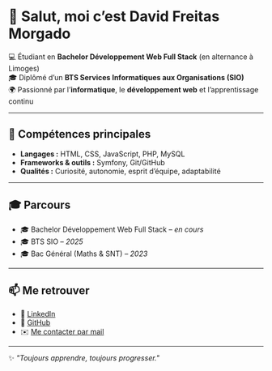 # 👋 Salut, moi c’est David Freitas Morgado

💻 Étudiant en **Bachelor Développement Web Full Stack** (en alternance à Limoges)  
🎓 Diplômé d’un **BTS Services Informatiques aux Organisations (SIO)**  
🌍 Passionné par l’**informatique**, le **développement web** et l’apprentissage continu  

---

## 🚀 Compétences principales
- **Langages :** HTML, CSS, JavaScript, PHP, MySQL  
- **Frameworks & outils :** Symfony, Git/GitHub  
- **Qualités :** Curiosité, autonomie, esprit d’équipe, adaptabilité  

---

## 🎓 Parcours
- 🎓 Bachelor Développement Web Full Stack – *en cours*  
- 🎓 BTS SIO – *2025*  
- 🎓 Bac Général (Maths & SNT) – *2023*  

---

## 📫 Me retrouver
- 💼 [LinkedIn](https://www.linkedin.com/in/david-morgado-24a2aa295/)  
- 🐙 [GitHub](https://github.com/David24330)  
- ✉️ [Me contacter par mail](mailto:dmorgado699@gmail.com)  

---

✨ *"Toujours apprendre, toujours progresser."*  
